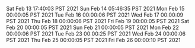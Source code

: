 Sat Feb 13 17:40:03 PST 2021
Sun Feb 14 05:46:35 PST 2021
Mon Feb 15 00:00:05 PST 2021
Tue Feb 16 00:00:06 PST 2021
Wed Feb 17 00:00:09 PST 2021
Thu Feb 18 00:00:06 PST 2021
Fri Feb 19 00:00:05 PST 2021
Sat Feb 20 00:00:05 PST 2021
Sun Feb 21 00:00:05 PST 2021
Mon Feb 22 00:00:06 PST 2021
Tue Feb 23 00:00:25 PST 2021
Wed Feb 24 00:00:06 PST 2021
Thu Feb 25 00:00:05 PST 2021
Fri Feb 26 00:00:10 PST 2021
